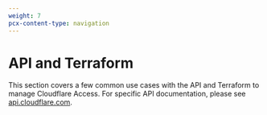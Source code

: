 ```yaml
---
weight: 7
pcx-content-type: navigation
---
```


# API and Terraform

This section covers a few common use cases with the API and Terraform to manage Cloudflare Access. For specific API documentation, please see [api.cloudflare.com](https://api.cloudflare.com/).

<DirectoryListing path="/api-terraform" />
